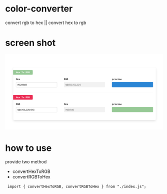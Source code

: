 # color-converter

convert rgb to hex || convert hex to rgb

# screen shot

![screenshot](./screenshot.png)

# how to use

provide two method

- convertHexToRGB
- convertRGBToHex

```
 import { convertHexToRGB, convertRGBToHex } from "./index.js";
```
